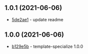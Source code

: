 ## 1.0.1 (2021-06-06)

- [5de2ae1](https://github.com/craigahobbs/template-specialize/commit/5de2ae1) - update readme

## 1.0.0 (2021-06-06)

- [b129e5b](https://github.com/craigahobbs/template-specialize/commit/b129e5b) - template-specialize 1.0.0
